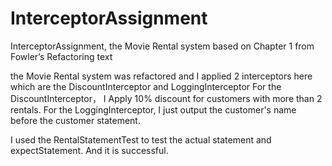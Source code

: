# InterceptorAssignment
InterceptorAssignment, the Movie Rental system based on Chapter 1 from Fowler’s Refactoring text 

the Movie Rental system was refactored and I applied 2 interceptors here which are the DiscountInterceptor and LoggingInterceptor
For the DiscountInterceptor， I Apply 10% discount for customers with more than 2 rentals.
For the LoggingInterceptor, I just output the customer's name before the customer statement.

I used the RentalStatementTest to test the actual statement and expectStatement. And it is successful.


